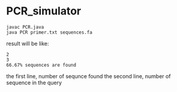 # PCR_simulator

```
javac PCR.java
java PCR primer.txt sequences.fa
```
result will be like:
```
2
3
66.67% sequences are found
```
the first line, number of sequnce found
the second line, number of sequence in the query
